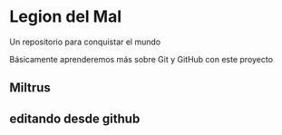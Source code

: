 # Legion del Mal
Un repositorio para conquistar el mundo

Básicamente aprenderemos más sobre Git y GitHub con este proyecto


## Miltrus
## editando desde github

